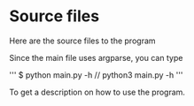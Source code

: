 # Source files

Here are the source files to the program

Since the main file uses argparse, you can type

'''
$ python main.py -h // python3 main.py -h
'''

To get a description on how to use the program.